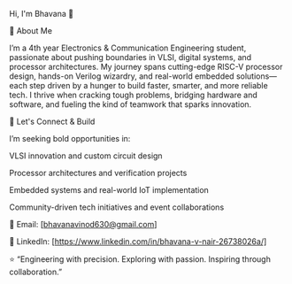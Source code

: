 Hi, I'm Bhavana 👋

🚀 About Me

I’m a 4th year Electronics & Communication Engineering student, passionate about pushing boundaries in VLSI, digital systems, and processor architectures.
My journey spans cutting-edge RISC-V processor design, hands-on Verilog wizardry, and real-world embedded solutions—each step driven by a hunger to build faster, smarter, and more reliable tech.
I thrive when cracking tough problems, bridging hardware and software, and fueling the kind of teamwork that sparks innovation.


🤝 Let's Connect & Build

I’m seeking bold opportunities in:

VLSI innovation and custom circuit design

Processor architectures and verification projects

Embedded systems and real-world IoT implementation

Community-driven tech initiatives and event collaborations

📧 Email: [bhavanavinod630@gmail.com]

🔗 LinkedIn: [https://www.linkedin.com/in/bhavana-v-nair-26738026a/]

⭐️ “Engineering with precision. Exploring with passion. Inspiring through collaboration.”
